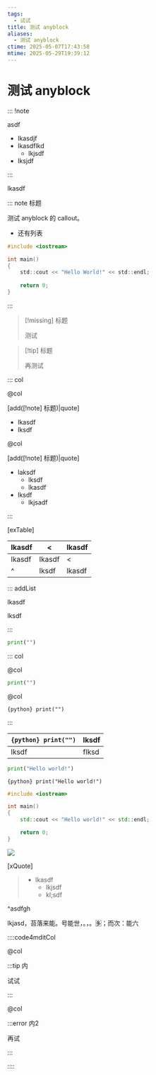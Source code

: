 ```yaml
---
tags:
  - 试试
title: 测试 anyblock
aliases:
  - 测试 anyblock
ctime: 2025-05-07T17:43:58
mtime: 2025-05-29T19:39:12
---
```


# 测试 anyblock

::: !note

asdf

- lkasdjf
- lkasdflkd
	- lkjsdf
- lksjdf

:::

lkasdf

::: note 标题

测试 anyblock 的 callout。

- 还有列表

```c
#include <iostream>

int main()
{
	std::cout << "Hello World!" << std::endl;
	
	return 0;
}
```

:::

> [!missing] 标题
>
> 测试

> [!tip] 标题
>
> 再测试

::: col

@col

[add([!note] 标题)|quote]

- lkasdf
- lksdf

@col

[add([!note] 标题)|quote]

- laksdf
	- lksdf
	- lkasdf
- lksdf
	- lkjsadf

:::

[exTable]

| lkasdf | <      | lkasdf |
| ------ | ------ | ------ |
| lkasdf | lkasdf | <      |
| ^      | lksdf  | lkasdf |

::: addList

lkasdf

lksdf

:::

```python
print("")
```

::: col

@col

```python
print("")
```

@col

`{python} print("")`

:::

| `{python} print("")` | lksdf |
| -------------------- | ----- |
| lksdf                | flksd |

```python
print("Hello world!")
```

`{python} print("Hello world!")`

```cpp
#include <iostream>

int main()
{
	std::cout << "Hello world!" << std::endl;

	return 0;
}
```

![](#^asdfgh)

[xQuote]
> - lkasdf
> 	- lkjsdf
> 	- kl;sdf

^asdfgh

lkjasd，苔落来能。号能世，。，。🈕；而次：能六

::::code4mditCol

@col

:::tip 内

试试

:::

@col

:::error 内2

再试

:::

::::
